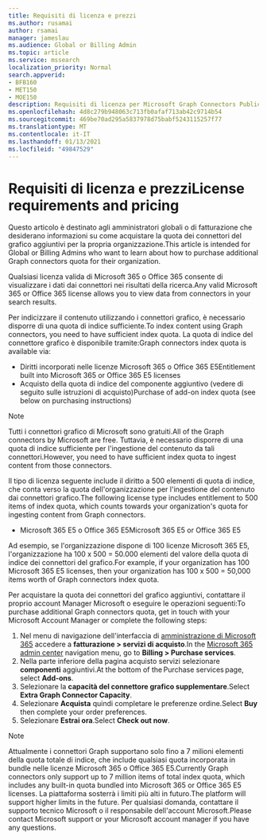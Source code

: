 ```yaml
---
title: Requisiti di licenza e prezzi
ms.author: rusamai
author: rsamai
manager: jameslau
ms.audience: Global or Billing Admin
ms.topic: article
ms.service: mssearch
localization_priority: Normal
search.appverid:
- BFB160
- MET150
- MOE150
description: Requisiti di licenza per Microsoft Graph Connectors Public Preview per Microsoft Search
ms.openlocfilehash: 4d8c279b948063c713fb0afaf713ab42c9714b54
ms.sourcegitcommit: 469be70ad295a5837978d75babf5243115257f77
ms.translationtype: MT
ms.contentlocale: it-IT
ms.lasthandoff: 01/13/2021
ms.locfileid: "49847529"
---
```

# <a name="license-requirements-and-pricing"></a><span data-ttu-id="55aec-103">Requisiti di licenza e prezzi</span><span class="sxs-lookup"><span data-stu-id="55aec-103">License requirements and pricing</span></span>

<span data-ttu-id="55aec-104">Questo articolo è destinato agli amministratori globali o di fatturazione che desiderano informazioni su come acquistare la quota dei connettori del grafico aggiuntivi per la propria organizzazione.</span><span class="sxs-lookup"><span data-stu-id="55aec-104">This article is intended for Global or Billing Admins who want to learn about how to purchase additional Graph connectors quota for their organization.</span></span>

<span data-ttu-id="55aec-105">Qualsiasi licenza valida di Microsoft 365 o Office 365 consente di visualizzare i dati dai connettori nei risultati della ricerca.</span><span class="sxs-lookup"><span data-stu-id="55aec-105">Any valid Microsoft 365 or Office 365 license allows you to view data from connectors in your search results.</span></span>

<span data-ttu-id="55aec-106">Per indicizzare il contenuto utilizzando i connettori grafico, è necessario disporre di una quota di indice sufficiente.</span><span class="sxs-lookup"><span data-stu-id="55aec-106">To index content using Graph connectors, you need to have sufficient index quota.</span></span> <span data-ttu-id="55aec-107">La quota di indice del connettore grafico è disponibile tramite:</span><span class="sxs-lookup"><span data-stu-id="55aec-107">Graph connectors index quota is available via:</span></span>
- <span data-ttu-id="55aec-108">Diritti incorporati nelle licenze Microsoft 365 o Office 365 E5</span><span class="sxs-lookup"><span data-stu-id="55aec-108">Entitlement built into Microsoft 365 or Office 365 E5 licenses</span></span>
- <span data-ttu-id="55aec-109">Acquisto della quota di indice del componente aggiuntivo (vedere di seguito sulle istruzioni di acquisto)</span><span class="sxs-lookup"><span data-stu-id="55aec-109">Purchase of add-on index quota (see below on purchasing instructions)</span></span>

>[!NOTE]
><span data-ttu-id="55aec-110">Tutti i connettori grafico di Microsoft sono gratuiti.</span><span class="sxs-lookup"><span data-stu-id="55aec-110">All of the Graph connectors by Microsoft are free.</span></span> <span data-ttu-id="55aec-111">Tuttavia, è necessario disporre di una quota di indice sufficiente per l'ingestione del contenuto da tali connettori.</span><span class="sxs-lookup"><span data-stu-id="55aec-111">However, you need to have sufficient index quota to ingest content from those connectors.</span></span>

<span data-ttu-id="55aec-112">Il tipo di licenza seguente include il diritto a 500 elementi di quota di indice, che conta verso la quota dell'organizzazione per l'ingestione del contenuto dai connettori grafico.</span><span class="sxs-lookup"><span data-stu-id="55aec-112">The following license type includes entitlement to 500 items of index quota, which counts towards your organization's quota for ingesting content from Graph connectors.</span></span>
- <span data-ttu-id="55aec-113">Microsoft 365 E5 o Office 365 E5</span><span class="sxs-lookup"><span data-stu-id="55aec-113">Microsoft 365 E5 or Office 365 E5</span></span>

<span data-ttu-id="55aec-114">Ad esempio, se l'organizzazione dispone di 100 licenze Microsoft 365 E5, l'organizzazione ha 100 x 500 = 50.000 elementi del valore della quota di indice dei connettori del grafico.</span><span class="sxs-lookup"><span data-stu-id="55aec-114">For example, if your organization has 100 Microsoft 365 E5 licenses, then your organization has 100 x 500 = 50,000 items worth of Graph connectors index quota.</span></span>

<span data-ttu-id="55aec-115">Per acquistare la quota dei connettori del grafico aggiuntivi, contattare il proprio account Manager Microsoft o eseguire le operazioni seguenti:</span><span class="sxs-lookup"><span data-stu-id="55aec-115">To purchase additional Graph connectors quota, get in touch with your Microsoft Account Manager or complete the following steps:</span></span>

1. <span data-ttu-id="55aec-116">Nel menu di navigazione dell'interfaccia di [amministrazione di Microsoft 365](https://admin.microsoft.com) accedere a **fatturazione > servizi di acquisto**.</span><span class="sxs-lookup"><span data-stu-id="55aec-116">In the [Microsoft 365 admin center](https://admin.microsoft.com) navigation menu, go to **Billing > Purchase services**.</span></span>
2. <span data-ttu-id="55aec-117">Nella parte inferiore della pagina acquisto servizi selezionare **componenti** aggiuntivi.</span><span class="sxs-lookup"><span data-stu-id="55aec-117">At the bottom of the Purchase services page, select **Add-ons**.</span></span>
3. <span data-ttu-id="55aec-118">Selezionare la **capacità del connettore grafico supplementare**.</span><span class="sxs-lookup"><span data-stu-id="55aec-118">Select **Extra Graph Connector Capacity**.</span></span>
4. <span data-ttu-id="55aec-119">Selezionare **Acquista** quindi completare le preferenze ordine.</span><span class="sxs-lookup"><span data-stu-id="55aec-119">Select **Buy** then complete your order preferences.</span></span>
5. <span data-ttu-id="55aec-120">Selezionare **Estrai ora**.</span><span class="sxs-lookup"><span data-stu-id="55aec-120">Select **Check out now**.</span></span>

>[!NOTE]
><span data-ttu-id="55aec-121">Attualmente i connettori Graph supportano solo fino a 7 milioni elementi della quota totale di indice, che include qualsiasi quota incorporata in bundle nelle licenze Microsoft 365 o Office 365 E5.</span><span class="sxs-lookup"><span data-stu-id="55aec-121">Currently Graph connectors only support up to 7 million items of total index quota, which includes any built-in quota bundled into Microsoft 365 or Office 365 E5 licenses.</span></span> <span data-ttu-id="55aec-122">La piattaforma sosterrà i limiti più alti in futuro.</span><span class="sxs-lookup"><span data-stu-id="55aec-122">The platform will support higher limits in the future.</span></span> <span data-ttu-id="55aec-123">Per qualsiasi domanda, contattare il supporto tecnico Microsoft o il responsabile dell'account Microsoft.</span><span class="sxs-lookup"><span data-stu-id="55aec-123">Please contact Microsoft support or your Microsoft account manager if you have any questions.</span></span>
